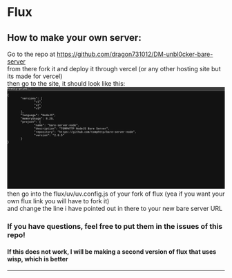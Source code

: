 # Flux
## How to make your own server:<br>
Go to the repo at https://github.com/dragon731012/DM-unbl0cker-bare-server <br>
from there fork it and deploy it through vercel (or any other hosting site but its made for vercel)<br>
then go  to the site, it should look like this: <br>
<img src="readme-assets/Screenshot 2025-05-14 5.05.04 PM.png" alt="should look like this"> <br>
then go into the flux/uv/uv.config.js of your fork of flux (yea if you want your own flux link you will have to fork it)<br>
and change the line i have pointed out in there to your new bare server URL<br>


### If you have questions, feel free to put them in the issues of this repo!<br>
#### If this does not work, I will be making a second version of flux that uses wisp, which is better
<hr>




